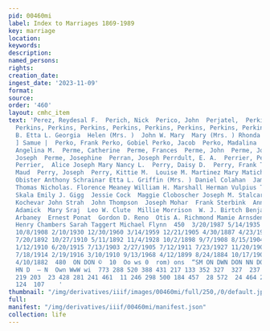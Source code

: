 ```yaml
---
pid: 00460mi
label: Index to Marriages 1869-1989
key: marriage
location: 
keywords: 
description: 
named_persons: 
rights: 
creation_date: 
ingest_date: '2023-11-09'
format: 
source: 
order: '460'
layout: cmhc_item
text: 'Perez, Reydesal F.  Perich, Nick  Perico, John  Perjatel,  Perkins, Perkins,
  Perkins, Perkins, Perkins, Perkins, Perkins, Perkins, Perkins, Perkins,  Orsha Edward
  B. Etta L. Georgia  Helen (Mrs. )  John W. Mary  Mary (Mrs. ) Rhonda Gale  Samue
  ] Samue |  Perko, Frank Perko, Gobiel Perko, Jacob  Perko, Madalina  Perko, Mary  Perme,
  Angelina M.  Perme, Catherine  Perme, Frances  Perme, John  Perme, John  Perme,
  Joseph  Perme, Josephine  Perran, Joseph Perrdult, E. A.  Perrier, Perrier, Perrier,
  Perrier,  Alice Joseph Mary Nancy L.  Perry, Daisy D.  Perry, Frank T.  Perry, Jessie
  Maud  Perry, Joseph  Perry, Kittie M.  Louise M. Martinez Mary Matich (Mrs. ) Franca
  Obister Anthony Schrainar Etta L. Griffin (Mrs. ) Daniel Colahan  James Wolfenden
  Thomas Nicholas. Florence Meaney William H. Marshall Herman Vulpius Thomas William
  Skala Emily J. Gigg  Jessie Cock  Maggie Cloboscher Joseph M. Stalcar Sophia Pool  Joseph
  Kochevar John Strah  John Thompson  Joseph Mohar  Frank Sterbink  Annie Maglen  Juliana
  Adamick  Mary Sraj  Leo W. Clute  Millie Morrison  W. J. Birtch Benjamin Bryer  Lucy
  Arbaney  Ernest Ponat  Gordon D. Reno  Otis A. Richmond Mamie Arnsden (Mrs. ) Charles
  Henry Chambers Sarah Taggert Michael Flynn  450  3/20/1987 5/14/1935 8/13/1912 5/15/1888
  10/8/1908 2/10/1930 12/30/1960 3/14/1959 12/21/1905 4/30/1887 4/23/1903 1/7/1983
  7/20/1892 10/27/1910 5/11/1892 11/4/1928 10/2/1898 9/7/1908 8/15/1904 4/23/1932
  1/12/1910 6/20/1915 7/13/1903 2/27/1905 7/12/1911 7/23/1927 11/20/1909 11/24/1880
  7/18/1914 2/19/1916 3/10/1910 9/13/1968 4/12/1899 8/24/1884 10/17/1900 2/18/1880
  4/10/1882  480  ON DON ©  10  Oo ws 0  rom) ons  “SM ON DWN DON NN DON ON NN DO
  HN D  — N  Own WwW wi  773 288 520 388 431 217 133 352 327  327  237 319 193 481
  219 203  23 428 281 241 461  11 246 298 500 184 457  28 572  24 464 213  50 214
  124  107    '
thumbnail: "/img/derivatives/iiif/images/00460mi/full/250,/0/default.jpg"
full: 
manifest: "/img/derivatives/iiif/00460mi/manifest.json"
collection: life
---
```

